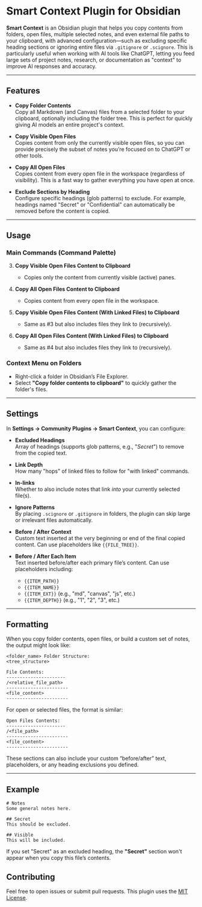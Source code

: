 # Smart Context Plugin for Obsidian

**Smart Context** is an Obsidian plugin that helps you copy contents from folders, open files, multiple selected notes, and even external file paths to your clipboard, with advanced configuration—such as excluding specific heading sections or ignoring entire files via `.gitignore` or `.scignore`. This is particularly useful when working with AI tools like ChatGPT, letting you feed large sets of project notes, research, or documentation as "context" to improve AI responses and accuracy.

---

## Features

- **Copy Folder Contents**  
  Copy all Markdown (and Canvas) files from a selected folder to your clipboard, optionally including the folder tree. This is perfect for quickly giving AI models an entire project's context.

- **Copy Visible Open Files**  
  Copies content from only the currently visible open files, so you can provide precisely the subset of notes you’re focused on to ChatGPT or other tools.

- **Copy All Open Files**  
  Copies content from every open file in the workspace (regardless of visibility). This is a fast way to gather everything you have open at once.

- **Exclude Sections by Heading**  
  Configure specific headings (glob patterns) to exclude. For example, headings named "Secret" or "Confidential" can automatically be removed before the content is copied.


---

## Usage

### Main Commands (Command Palette)

3. **Copy Visible Open Files Content to Clipboard**  
   - Copies only the content from currently visible (active) panes.

4. **Copy All Open Files Content to Clipboard**  
   - Copies content from every open file in the workspace.

5. **Copy Visible Open Files Content (With Linked Files) to Clipboard**  
   - Same as #3 but also includes files they link to (recursively).

6. **Copy All Open Files Content (With Linked Files) to Clipboard**  
   - Same as #4 but also includes files they link to (recursively).

### Context Menu on Folders
- Right-click a folder in Obsidian’s File Explorer.  
- Select **"Copy folder contents to clipboard"** to quickly gather the folder's files.

---

## Settings

In **Settings → Community Plugins → Smart Context**, you can configure:

- **Excluded Headings**  
  Array of headings (supports glob patterns, e.g., "*Secret*") to remove from the copied text.
  
- **Link Depth**  
  How many "hops" of linked files to follow for "with linked" commands.
  
- **In-links**  
  Whether to also include notes that link *into* your currently selected file(s).
  
- **Ignore Patterns**  
  By placing `.scignore` or `.gitignore` in folders, the plugin can skip large or irrelevant files automatically.

- **Before / After Context**  
  Custom text inserted at the very beginning or end of the final copied content. Can use placeholders like `{{FILE_TREE}}`.

- **Before / After Each Item**  
  Text inserted before/after each primary file’s content. Can use placeholders including:
  - `{{ITEM_PATH}}`
  - `{{ITEM_NAME}}`
  - `{{ITEM_EXT}}` (e.g., "md", "canvas", "js", etc.)
  - `{{ITEM_DEPTH}}` (e.g., "1", "2", "3", etc.)

---

## Formatting

When you copy folder contents, open files, or build a custom set of notes, the output might look like:

```
<folder_name> Folder Structure:
<tree_structure>

File Contents:
----------------------
/<relative_file_path>
-----------------------
<file_content>
-----------------------
```

For open or selected files, the format is similar:

```
Open Files Contents:
----------------------
/<file_path>
-----------------------
<file_content>
-----------------------
```

These sections can also include your custom “before/after” text, placeholders, or any heading exclusions you defined.

---

## Example

```
# Notes
Some general notes here.

## Secret
This should be excluded.

## Visible
This will be included.
```

If you set "Secret" as an excluded heading, the **"Secret"** section won't appear when you copy this file’s contents.

## Contributing

Feel free to open issues or submit pull requests. This plugin uses the [MIT License](LICENSE).